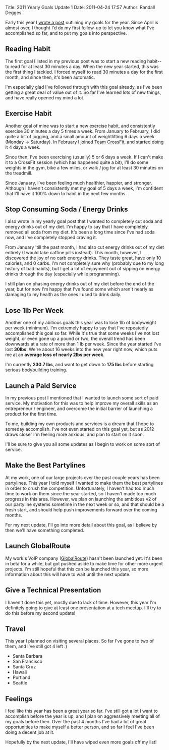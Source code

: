 Title: 2011 Yearly Goals Update 1
Date: 2011-04-24 17:57
Author: Randall Degges


Early this year I [wrote a post][] outlining my goals for the year. Since April
is almost over, I thought I'd do my first follow-up to let you know what I've
accomplished so far, and to put my goals into perspective.


## Reading Habit

The first goal I listed in my previous post was to start a new reading habit--to
read for at least 30 minutes a day. When the new year started, this was the
first thing I tackled. I forced myself to read 30 minutes a day for the first
month, and since then, it's been automatic.

I'm especially glad I've followed through with this goal already, as I've been
getting a great deal of value out of it. So far I've learned lots of new things,
and have really opened my mind a lot.


## Exercise Habit

Another goal of mine was to start a new exercise habit, and consistently
exercise 30 minutes a day 5 times a week. From January to February, I did quite
a bit of jogging, and a small amount of weightlifting 6 days a week (Monday ->
Saturday). In February I joined [Team CrossFit][], and started doing it 4 days a
week.

Since then, I've been exercising (usually) 5 or 6 days a week. If I can't make
it to a CrossFit session (which has happened quite a bit), I'll do some weights
in the gym, bike a few miles, or walk / jog for at least 30 minutes on the
treadmill.

Since January, I've been feeling much healthier, happier, and stronger. Although
I haven't consistently met my goal of 5 days a week, I'm confident that I'll
have it 100% down to habit in the next few months.


## Stop Consuming Soda / Energy Drinks

I also wrote in my yearly goal post that I wanted to completely cut soda and
energy drinks out of my diet. I'm happy to say that I have completely removed
all soda from my diet. It's been a long time since I've had soda now, and I've
completely stopped craving it.

From January 'till the past month, I had also cut energy drinks out of my diet
entirely (I would take caffine pills instead). This month, however, I discovered
the joy of no carb energy drinks. They taste great, have only 10 calories, and 0
carbs. I'm not completely sure why (probably due to my long history of bad
habits), but I get a lot of enjoyment out of sipping on energy drinks through
the day (especially while programming).

I still plan on phasing energy drinks out of my diet before the end of the year,
but for now I'm happy that I've found some which aren't nearly as damaging to my
health as the ones I used to drink daily.


## Lose 1lb Per Week

Another one of my abitious goals this year was to lose 1lb of bodyweight per
week (minimum). I'm extremely happy to say that I've repeatedly accomplished
this goal so far. While it's true that some weeks I've not lost weight, or even
gone up a pound or two, the overall trend has been downwards at a rate of more
than 1 lb per week. Since the year started I've lost **30lbs**. We're about 16
weeks into the new year right now, which puts me at an **average loss of nearly
2lbs per week**.

I'm currently **230.7 lbs**, and want to get down to **175 lbs** before starting
serious bodybuilding training.


## Launch a Paid Service

In my previous post I mentioned that I wanted to launch some sort of paid
service. My motivation for this was to help improve my overall skills as an
entrepreneur / engineer, and overcome the initial barrier of launching a product
for the first time.

To me, building my own products and services is a dream that I hope to someday
accomplish. I've not even started on this goal yet, but as 2012 draws closer I'm
feeling more anxious, and plan to start on it soon.

I'll be sure to give you all some updates as I begin to work on some sort of
service.


## Make the Best Partylines

At my work, one of our large projects over the past couple years has been
partylines. This year I told myself I wanted to make them the best partylines in
order to crush the competition. Unfortunately, I haven't had too much time to
work on them since the year started, so I haven't made too much progress in this
area. However, we plan on launching the ambitious v2 of our partyline systems
sometime in the next week or so, and that should be a fresh start, and should
help push improvements forward over the coming months.

For my next update, I'll go into more detail about this goal, as I believe by
then we'll have something completed.


## Launch GlobalRoute

My work's VoIP company ([GlobalRoute][]) hasn't been launched yet. It's been in
beta for a while, but got pushed aside to make time for other more urgent
projects. I'm still hopeful that this can be launched this year, so more
information about this will have to wait until the next update.


## Give a Technical Presentation

I haven't done this yet, mostly due to lack of time. However, this year I'm
definitely going to give at least one presentation at a tech meetup. I'll try to
do this before my second update!


## Travel

This year I planned on visiting several places. So far I've gone to two of them,
and I've still got 4 left :)

-   Santa Barbara
-   San Francisco
-   Santa Cruz
-   Hawaii
-   Portland
-   Seattle


## Feelings

I feel like this year has been a great year so far. I've still got a lot I want
to accomplish before the year is up, and I plan on aggressively meeting all of
my goals before then. Over the past 4 months I've had a lot of great
opportunities to make myself a better person, and so far I feel I've been doing
a decent job at it.

Hopefully by the next update, I'll have wiped even more goals off my list!


  [wrote a post]: http://projectb14ck.org/what-im-doing-in-2011
    "What I'm Doing in 2011"
  [Team CrossFit]: http://www.teamcrossfit.com/
    "Team CrossFit Woodland Hills, CA"
  [GlobalRoute]: http://globalroute.net/ "GlobalRoute"

